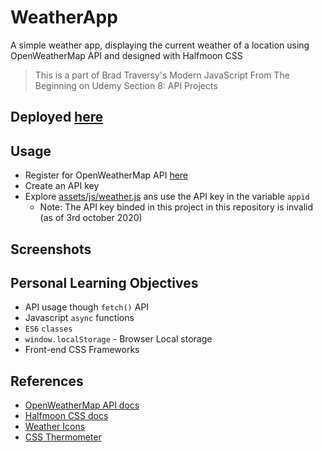# WeatherApp

A simple weather app, displaying the current weather of a location using OpenWeatherMap API and designed with Halfmoon CSS
> This is a part of Brad Traversy's Modern JavaScript From The Beginning on Udemy Section 8: API Projects

## Deployed [here]()

## Usage 
- Register for OpenWeatherMap API [here](https://openweathermap.org/price)
- Create an API key
- Explore [assets/js/weather.js](assets/js/weather.js) ans use the API key in the variable `appid`
    - Note: The API key binded in this project in this repository is invalid (as of 3rd october 2020)

## Screenshots


## Personal Learning Objectives
- API usage though `fetch()` API
- Javascript `async` functions
- `ES6` `classes`
- `window.localStorage` - Browser Local storage
- Front-end CSS Frameworks

## References
- [OpenWeatherMap API docs](https://openweathermap.org/current)
- [Halfmoon CSS docs](https://www.gethalfmoon.com/docs/introduction/)
- [Weather Icons](https://erikflowers.github.io/weather-icons/)
- [CSS Thermometer](https://codepen.io/Arkellys/pen/rgpNBK)